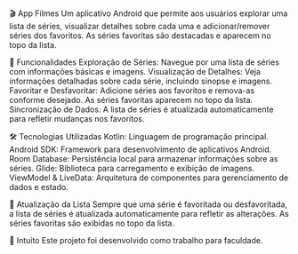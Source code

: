 🎬 App Filmes
Um aplicativo Android que permite aos usuários explorar uma lista de séries, visualizar detalhes sobre cada uma e adicionar/remover séries dos favoritos. As séries favoritas são destacadas e aparecem no topo da lista.

🚀 Funcionalidades
Exploração de Séries: Navegue por uma lista de séries com informações básicas e imagens.
Visualização de Detalhes: Veja informações detalhadas sobre cada série, incluindo sinopse e imagens.
Favoritar e Desfavoritar: Adicione séries aos favoritos e remova-as conforme desejado. As séries favoritas aparecem no topo da lista.
Sincronização de Dados: A lista de séries é atualizada automaticamente para refletir mudanças nos favoritos.


🛠️ Tecnologias Utilizadas
Kotlin: Linguagem de programação principal.
Android SDK: Framework para desenvolvimento de aplicativos Android.
Room Database: Persistência local para armazenar informações sobre as séries.
Glide: Biblioteca para carregamento e exibição de imagens.
ViewModel & LiveData: Arquitetura de componentes para gerenciamento de dados e estado.

🔄 Atualização da Lista
Sempre que uma série é favoritada ou desfavoritada, a lista de séries é atualizada automaticamente para refletir as alterações. As séries favoritas são exibidas no topo da lista.

📜 Intuito
Este projeto foi desenvolvido como trabalho para faculdade.

